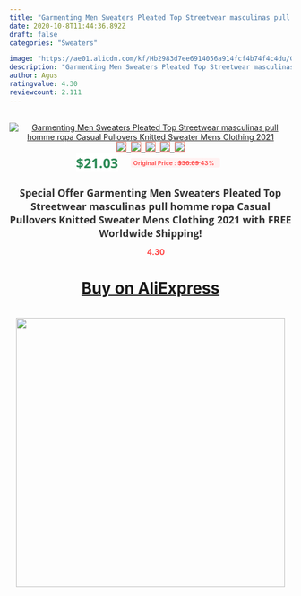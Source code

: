 ```yaml
---
title: "Garmenting Men Sweaters Pleated Top Streetwear masculinas pull homme ropa Casual Pullovers Knitted Sweater Mens Clothing 2021"
date: 2020-10-8T11:44:36.892Z
draft: false
categories: "Sweaters"

image: "https://ae01.alicdn.com/kf/Hb2983d7ee6914056a914fcf4b74f4c4du/Garmenting-Men-Sweaters-Pleated-Top-Streetwear-masculinas-pull-homme-ropa-Casual-Pullovers-Knitted-Sweater-Mens-Clothing.jpg"
description: "Garmenting Men Sweaters Pleated Top Streetwear masculinas pull homme ropa Casual Pullovers Knitted Sweater Mens Clothing 2021"
author: Agus
ratingvalue: 4.30
reviewcount: 2.111
---
```

<br>
<div style="text-align: center;">
<a href="https://s.click.aliexpress.com/e/_98DMvf" target="_blank" rel="nofollow noopener noreferrer"><img alt="Garmenting Men Sweaters Pleated Top Streetwear masculinas pull homme ropa Casual Pullovers Knitted Sweater Mens Clothing 2021" class="magnifier-image" src="https://ae01.alicdn.com/kf/Hb2983d7ee6914056a914fcf4b74f4c4du/Garmenting-Men-Sweaters-Pleated-Top-Streetwear-masculinas-pull-homme-ropa-Casual-Pullovers-Knitted-Sweater-Mens-Clothing.jpg_640x640.jpg">
<br>
<img style="border:1px solid salmon" src="https://ae01.alicdn.com/kf/Hb2983d7ee6914056a914fcf4b74f4c4du/Garmenting-Men-Sweaters-Pleated-Top-Streetwear-masculinas-pull-homme-ropa-Casual-Pullovers-Knitted-Sweater-Mens-Clothing.jpg_120x120.jpg">&nbsp;&nbsp;<img style="border:1px solid salmon" src="https://ae01.alicdn.com/kf/Hb61b9e9dfb4248239d4036a05cf7e1419/Garmenting-Men-Sweaters-Pleated-Top-Streetwear-masculinas-pull-homme-ropa-Casual-Pullovers-Knitted-Sweater-Mens-Clothing.jpg_120x120.jpg">&nbsp;&nbsp;<img style="border:1px solid salmon" src="https://ae01.alicdn.com/kf/H6dfe8b4c95c147bb92711d32fb841d36H/Garmenting-Men-Sweaters-Pleated-Top-Streetwear-masculinas-pull-homme-ropa-Casual-Pullovers-Knitted-Sweater-Mens-Clothing.jpg_120x120.jpg">&nbsp;&nbsp;<img style="border:1px solid salmon" src="https://ae01.alicdn.com/kf/Hc0e98ac8787f4ddbbf4b6c641a2157f6O/Garmenting-Men-Sweaters-Pleated-Top-Streetwear-masculinas-pull-homme-ropa-Casual-Pullovers-Knitted-Sweater-Mens-Clothing.jpg_120x120.jpg">&nbsp;&nbsp;<img style="border:1px solid salmon" src="https://ae01.alicdn.com/kf/H65fa4aa44d8f4bfab4f9d0f700b50b34b/Garmenting-Men-Sweaters-Pleated-Top-Streetwear-masculinas-pull-homme-ropa-Casual-Pullovers-Knitted-Sweater-Mens-Clothing.jpg_120x120.jpg"></a></div><br0>
<div style="text-align: center;"><span style="background-color: white; border: 0px; box-sizing: border-box; color: seagreen; display: inline-block; font-family: &quot;open sans&quot; , &quot;arial&quot; , &quot;helvetica&quot; , sans-serif , &quot;heiti&quot;; font-size: 24px; font-stretch: inherit; font-weight: 700; line-height: inherit; margin: 0px 10px 0px 0px; padding: 0px; vertical-align: middle;">$21.03 </span>
<span style="background: rgb(255 , 241 , 241); border-radius: 3px; border: 0px; box-sizing: border-box; color: #ff4747; display: inline-block; font-family: inherit; font-size: 12px; font-stretch: inherit; font-style: inherit; font-variant: inherit; font-weight: 600; line-height: inherit; margin: 0px; padding: 2px 5px; transform: scale(0.9); vertical-align: middle;">Original Price : <b style="text-decoration: line-through;">$36.89 </b> 43%&nbsp;&nbsp;</span></div>
<h1 style="color: #333333; display: inline-block; font-family: &quot;open sans&quot; , &quot;arial&quot; , &quot;helvetica&quot; , sans-serif , &quot;heiti&quot;; font-size: 18px; font-stretch: inherit; font-weight: 700; text-align: center;">Special Offer Garmenting Men Sweaters Pleated Top Streetwear masculinas pull homme ropa Casual Pullovers Knitted Sweater Mens Clothing 2021 with FREE Worldwide Shipping!</h1>
<div style="color: #ff4747; text-align: center;">
<img src="https://4.bp.blogspot.com/-M0ZcTcb-5uY/XleCXlxnR4I/AAAAAAAAAEc/OrjgMkXV1oMQFaCRZj5HQwOCBcu3w1FegCPcBGAYYCw/s1600/star.png" style="height: 15px;">&nbsp;<b>4.30</b></div>
<div class="button_cont" align="center"><a class="buynow_a" href="https://s.click.aliexpress.com/e/_98DMvf" target="_blank" rel="nofollow noopener noreferrer"><H1>Buy on AliExpress</H1></a></div><br>
<div class="separator" style="clear: both; text-align: center;">
<img src="https://lh3.googleusercontent.com/-pTy5HemUv9M/XlePHvY0dAI/AAAAAAAAAE4/0nX5iRUoIWY8eMW9Dpxeirr157OZliDIgCLcBGAsYHQ/s1600/badge.gif" width="480">
</div>
